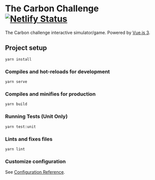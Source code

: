 # The Carbon Challenge [![Netlify Status](https://api.netlify.com/api/v1/badges/59e1b698-b856-4584-af4d-171d326b44ea/deploy-status)](https://app.netlify.com/sites/carbon-challenge/deploys)

The Carbon challenge interactive simulator/game. Powered by [Vue.js 3][vue].

## Project setup
```
yarn install
```

### Compiles and hot-reloads for development
```
yarn serve
```

### Compiles and minifies for production
```
yarn build
```

### Running Tests (Unit Only)

```
yarn test:unit
```

### Lints and fixes files
```
yarn lint
```

### Customize configuration
See [Configuration Reference](https://cli.vuejs.org/config/).


<!-- Link declarations-->
[vue]: https://v3.vuejs.org/
